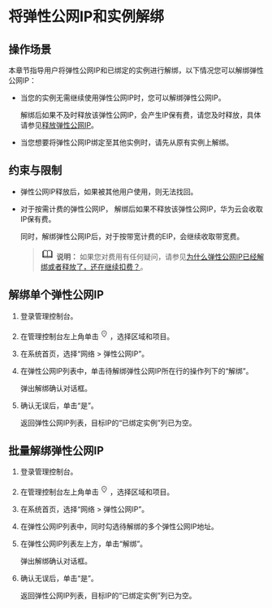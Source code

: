 # 将弹性公网IP和实例解绑<a name="eip_0010"></a>

## 操作场景<a name="zh-cn_topic_0118499120_s36c772a5e6194d30b86be9c3d783e9cd"></a>

本章节指导用户将弹性公网IP和已绑定的实例进行解绑，以下情况您可以解绑弹性公网IP：

-   当您的实例无需继续使用弹性公网IP时，您可以解绑弹性公网IP。

    解绑后如果不及时释放该弹性公网IP，会产生IP保有费，请您及时释放，具体请参见[释放弹性公网IP](释放弹性公网IP.md)。

-   当您想要将弹性公网IP绑定至其他实例时，请先从原有实例上解绑。

## 约束与限制<a name="section1667151671517"></a>

-   弹性公网IP释放后，如果被其他用户使用，则无法找回。
-   对于按需计费的弹性公网IP， 解绑后如果不释放该弹性公网IP，华为云会收取IP保有费。

    同时，解绑弹性公网IP后，对于按带宽计费的EIP，会继续收取带宽费。

    >![](public_sys-resources/icon-note.gif) **说明：** 
    >如果您对费用有任何疑问，请参见[为什么弹性公网IP已经解绑或者释放了，还在继续扣费？](https://support.huaweicloud.com/eip_faq/faq_common_0005.html)。


## 解绑单个弹性公网IP<a name="section1878216574398"></a>

1.  登录管理控制台。
2.  在管理控制台左上角单击![](figures/icon-region-0.png)，选择区域和项目。
3.  在系统首页，选择“网络 \> 弹性公网IP”。
4.  在弹性公网IP列表中，单击待解绑弹性公网IP所在行的操作列下的“解绑”。

    弹出解绑确认对话框。

5.  确认无误后，单击“是”。

    返回弹性公网IP列表，目标IP的“已绑定实例”列已为空。


## 批量解绑弹性公网IP<a name="section9783142517369"></a>

1.  登录管理控制台。
2.  在管理控制台左上角单击![](figures/icon-region-1.png)，选择区域和项目。
3.  在系统首页，选择“网络 \> 弹性公网IP”。
4.  在弹性公网IP列表中，同时勾选待解绑的多个弹性公网IP地址。
5.  在弹性公网IP列表左上方，单击“解绑”。

    弹出解绑确认对话框。

6.  确认无误后，单击“是”。

    返回弹性公网IP列表，目标IP的“已绑定实例”列已为空。


